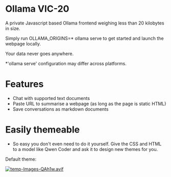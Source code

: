 # Ollama VIC-20

A private Javascript based Ollama frontend weighing less than 20 kilobytes in size. 

Simply run OLLAMA_ORIGINS=* ollama serve to get started and launch the webpage locally.

Your data never goes anywhere.

*'ollama serve' configuration may differ across platforms. 

# Features

- Chat with supported text documents
- Paste URL to summarise a webpage (as long as the page is static HTML)
- Save conversations as markdown documents

# Easily themeable 

- So easy you don't even need to do it yourself. Give the CSS and HTML to a model like Qwen Coder and ask it to design new themes for you.

Default theme:

[![temp-Images-QAh1w.avif](https://i.postimg.cc/KzZgX28H/temp-Images-QAh1w.avif)](https://postimg.cc/VSVNM2Mq)

